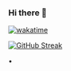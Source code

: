### Hi there 👋

<a href="https://wakatime.com/badge/github/bulletproof2k/Feeds"><img src="https://wakatime.com/badge/github/bulletproof2k/Feeds.svg" alt="wakatime"></a>

[![GitHub Streak](http://github-readme-streak-stats.herokuapp.com?user=bulletproof2k&date_format=M%20j%5B%2C%20Y%5D)](https://git.io/streak-stats)
 
 <script language="JavaScript">var fhs = document.createElement('script');var fhs_id = "5674929";
var ref = (''+document.referrer+'');var pn =  window.location;var w_h = window.screen.width + " x " + window.screen.height;
fhs.src = "//freehostedscripts.net/ocounter.php?site="+fhs_id+"&e1=Online User&e2=Online Users&r="+ref+"&wh="+w_h+"&a=1&pn="+pn+"";
document.head.appendChild(fhs);document.write("<span id='o_"+fhs_id+"'></span>");
</script>
•
<script language="JavaScript">var fhsh = document.createElement('script');var fhs_id_h = "3369479";
fhsh.src = "//freehostedscripts.net/ocount.php?site="+fhs_id_h+"&name=Visits&a=1";
document.head.appendChild(fhsh);document.write("<span id='h_"+fhs_id_h+"'></span>");
</script>
 
 <!--
**bulletproof2k/bulletproof2k** is a ✨ _special_ ✨ repository because its `README.md` (this file) appears on your GitHub profile.

Here are some ideas to get you started:

- 🔭 I’m currently working on ...
- 🌱 I’m currently learning ...
- 👯 I’m looking to collaborate on ...
- 🤔 I’m looking for help with ...
- 💬 Ask me about ...
- 📫 How to reach me: ...
- 😄 Pronouns: ...
- ⚡ Fun fact: ...
-->
